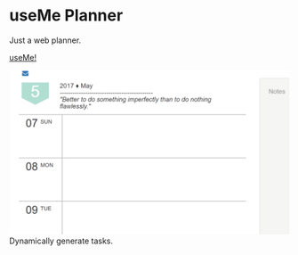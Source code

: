 # useMe Planner

Just a web planner.  

[useMe!](https://tchuang928.github.io/useMePlanner/)


![alt text](https://github.com/tchuang928/useMePlanner/blob/master/public/img/createtask.gif)
Dynamically generate tasks.


